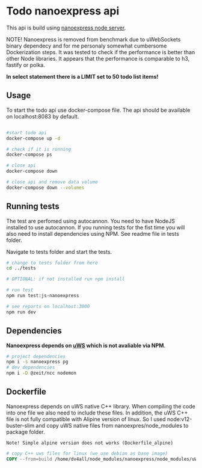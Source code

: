 # Todo nanoexpress api

This api is build using [nanoexpress node server](https://nanoexpress.js.org/).

NOTE! Nanoexpress is removed from benchmark due to uWebSockets binary dependecy and for me personaly somewhat cumbersome Dockerization steps. It was tested to check if the performance is better than other Node libraries. It appears that the performance is comparable to h3, fastify or polka.

**In select statement there is a LIMIT set to 50 todo list items!**

## Usage

To start the todo api use docker-compose file. The api should be available on localhost:8083 by default.

```bash

#start todo api
docker-compose up -d

# check if it is running
docker-compose ps

# close api
docker-compose down

# close api and remove data volume
docker-compose down --volumes

```

## Running tests

The test are perfomed using autocannon. You need to have NodeJS installed to use autocannon. If you running tests for the fist time you will also need to install dependencies using NPM. See readme file in tests folder.

Navigate to tests folder and start the tests.

```bash
# change to tests folder from here
cd ../tests

# OPTIONAL: if not installed run npm install

# run test
npm run test:js-nanoexpress

# see reports on localhost:3000
npm run dev
```

## Dependencies

**Nanoexpress depends on [uWS](https://github.com/uNetworking/uWebSockets) which is not avaliable via NPM**.

```bash
# project dependencies
npm i -s nanoexpress pg
# dev dependencies
npm i -D @zeit/ncc nodemon
```

## Dockerfile

Nanoexpress depends on uWS native C++ library. When compiling the code into one file we also need to include these files.
In addition, the uWS C++ file is not fully compatible with Alipine version of linux. So I used node:v12-buster-slim and copy uWS native files from nanoexpres/node_modules to package folder.

`Note! Simple alpine version does not works (Dockerfile_alpine)`

```Dockerfile
# copy C++ uws files for linux (we use debian as base image)
COPY --from=build /home/dv4all/node_modules/nanoexpress/node_modules/uWebSockets.js/uws_linux_x64* ./
```
